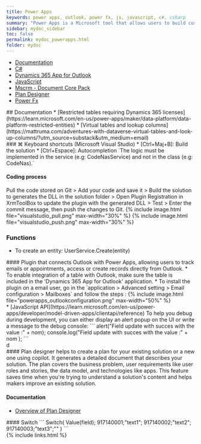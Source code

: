 ```yaml
---
title: Power Apps
keywords: power apps, outlook, power fx, js, javascript, c#, csharp
summary: "Power Apps is a Microsoft tool that allows users to build custom applications, simplify business processes, and enhance productivity across an organization. It connects to various data sources, enabling real-time data interaction and app development without extensive coding"
sidebar: mydoc_sidebar
toc: false
permalink: mydoc_powerapps.html
folder: mydoc
---
```


<ul id="profileTabs" class="nav nav-tabs">
    <li class="active"><a class="noCrossRef" href="#documentation" data-toggle="tab">Documentation</a></li>
    <li><a class="noCrossRef" href="#csharp" data-toggle="tab">C#</a></li>
    <li><a class="noCrossRef" href="#dynamics-app-outlook" data-toggle="tab">Dynamics 365 App for Outlook</a></li>
    <li><a class="noCrossRef" href="#javascript" data-toggle="tab">JavaScript</a></li>
    <li><a class="noCrossRef" href="#mscrm" data-toggle="tab">Mscrm - Document Core Pack</a></li>
    <li><a class="noCrossRef" href="#plan-designer" data-toggle="tab">Plan Designer</a></li>
    <li><a class="noCrossRef" href="#power-fx" data-toggle="tab">Power Fx</a></li>
</ul>
  <div class="tab-content">
<div role="tabpanel" class="tab-pane active" id="documentation" markdown="1">
## Documentation
* [Restricted tables requiring Dynamics 365 licenses](https://learn.microsoft.com/en-us/power-apps/maker/data-platform/data-platform-restricted-entities)
* [Virtual tables and lookup columns](https://mattruma.com/adventures-with-dataverse-virtual-tables-and-look-up-columns/?utm_source=substack&utm_medium=email)  
</div>

<div role="tabpanel" class="tab-pane" id="csharp" markdown="1">
### ⌘ Keyboard shortcuts (Microsoft Visual Studio)
* [Ctrl+Maj+B]: Build the solution
* [Ctrl+Espace]: Autocompletion
`The logic must be implemented in the service (e.g: CodeNasService) and not in the class (e.g: CodeNas).`
    
#### Coding process
Pull the code stored on Git > Add your code and save it > Build the solution to generates the DLL in the solution folder > Open Plugin Registration in XrmToolBox to update the plugin with the generated DLL > Test > Enter the commit message, then push the changes to Git.
{% include image.html file="visualstudio_pull.png" max-width="30%" %}
{% include image.html file="visualstudio_push.png" max-width="30%" %}

### Functions
* To create an entity: UserService.Create(entity)
</div>

<div role="tabpanel" class="tab-pane" id="dynamics-app-outlook" markdown="1">
#### Plugin that connects Outlook with Power Apps, allowing users to track emails or appointments, access or create records directly from Outlook.
* To enable integration of a table with Outlook, make sure the table is included in the 'Dynamics 365 App for Outlook' application.
* To install the plugin on a email user, go in the `application > Advanced setting > Email configuration > Mailboxes` and follow the steps :
{% include image.html file="powerapps_outlookconfiguration.png" max-width="50%" %}
</div>

<div role="tabpanel" class="tab-pane" id="javascript" markdown="1">
* [JavaScript API](https://learn.microsoft.com/en-us/power-apps/developer/model-driven-apps/clientapi/reference)
To help you debug during development, you can either display an alert popup on the UI or write a message to the debug console:
```
alert("Field update with succes with the value :" + nom);
console.log("Field update with succes with the value :" + nom );
```
</div>

<div role="tabpanel" class="tab-pane" id="mscrm" markdown="1">
d
</div>

<div role="tabpanel" class="tab-pane" id="plan-designer" markdown="1">
#### Plan designer helps to create a plan for your existing solution or a new one using copilot. It generates a detailed document that describes your solution. The plan covers the business problem, user requirements like user roles and stories, the data model, and technologies like apps. This feature saves time when you're trying to understand a solution's content and helps makers improve an existing solution.

#### Documentation
* [Overview of Plan Designer](https://learn.microsoft.com/en-us/power-apps/maker/plan-designer/plan-designer)
</div>

<div role="tabpanel" class="tab-pane" id="power-fx" markdown="1">
#### Switch
```
Switch(
Value(field);
917140001;"text1";
917140002;"text2";
917140003;"text3";""
)
```
</div>
</div>
{% include links.html %}
